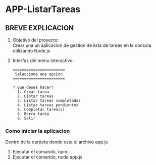 # APP-ListarTareas

## BREVE EXPLICACION

1) Objetivo del proyecto:\
Crear una un aplicacion de gestion de lista de tareas en la consola utilizando Node.js

2) Interfaz del menu interactivo:

       =======================
        Seleccione una opcion
       =======================

       ? Que desea hacer?
         1. Crear tarea
         2. Listar tareas
         3. Listar tareas completadas
         4. Listar tareas pendientes
         5. Completar tarea(s)
         6. Borra tarea
         0. Salir

### Como iniciar la aplicacion

Dentro de la carpeta donde esta el archivo app.js
1) Ejecutar el comando, npm i
2) Ejecutar el comando, node app.js
